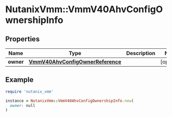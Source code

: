 # NutanixVmm::VmmV40AhvConfigOwnershipInfo

## Properties

| Name | Type | Description | Notes |
| ---- | ---- | ----------- | ----- |
| **owner** | [**VmmV40AhvConfigOwnerReference**](VmmV40AhvConfigOwnerReference.md) |  | [optional] |

## Example

```ruby
require 'nutanix_vmm'

instance = NutanixVmm::VmmV40AhvConfigOwnershipInfo.new(
  owner: null
)
```

